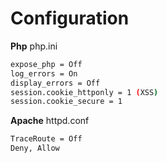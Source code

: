 # Configuration
**Php** php.ini
```sh
expose_php = Off
log_errors = On
display_errors = Off
session.cookie_httponly = 1 (XSS)
session.cookie_secure = 1
```

**Apache**
httpd.conf
```sh
TraceRoute = Off
Deny, Allow
```
